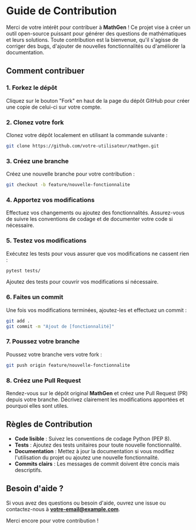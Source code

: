 # Guide de Contribution

Merci de votre intérêt pour contribuer à **MathGen** ! Ce projet vise à créer un outil open-source puissant pour générer des questions de mathématiques et leurs solutions. Toute contribution est la bienvenue, qu'il s'agisse de corriger des bugs, d'ajouter de nouvelles fonctionnalités ou d'améliorer la documentation.

## Comment contribuer

### 1. Forkez le dépôt

Cliquez sur le bouton "Fork" en haut de la page du dépôt GitHub pour créer une copie de celui-ci sur votre compte.

### 2. Clonez votre fork

Clonez votre dépôt localement en utilisant la commande suivante :

```bash
git clone https://github.com/votre-utilisateur/mathgen.git
```

### 3. Créez une branche

Créez une nouvelle branche pour votre contribution :

```bash
git checkout -b feature/nouvelle-fonctionnalite
```

### 4. Apportez vos modifications

Effectuez vos changements ou ajoutez des fonctionnalités. Assurez-vous de suivre les conventions de codage et de documenter votre code si nécessaire.

### 5. Testez vos modifications

Exécutez les tests pour vous assurer que vos modifications ne cassent rien :

```bash
pytest tests/
```

Ajoutez des tests pour couvrir vos modifications si nécessaire.

### 6. Faites un commit

Une fois vos modifications terminées, ajoutez-les et effectuez un commit :

```bash
git add .
git commit -m "Ajout de [fonctionnalité]"
```

### 7. Poussez votre branche

Poussez votre branche vers votre fork :

```bash
git push origin feature/nouvelle-fonctionnalite
```

### 8. Créez une Pull Request

Rendez-vous sur le dépôt original **MathGen** et créez une Pull Request (PR) depuis votre branche. Décrivez clairement les modifications apportées et pourquoi elles sont utiles.

## Règles de Contribution

- **Code lisible** : Suivez les conventions de codage Python (PEP 8).
- **Tests** : Ajoutez des tests unitaires pour toute nouvelle fonctionnalité.
- **Documentation** : Mettez à jour la documentation si vous modifiez l'utilisation du projet ou ajoutez une nouvelle fonctionnalité.
- **Commits clairs** : Les messages de commit doivent être concis mais descriptifs.

## Besoin d'aide ?

Si vous avez des questions ou besoin d'aide, ouvrez une issue ou contactez-nous à **votre-email@example.com**.

Merci encore pour votre contribution !

